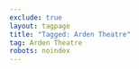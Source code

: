 ```yaml
---
exclude: true
layout: tagpage
title: "Tagged: Arden Theatre"
tag: Arden Theatre
robots: noindex
---
```

